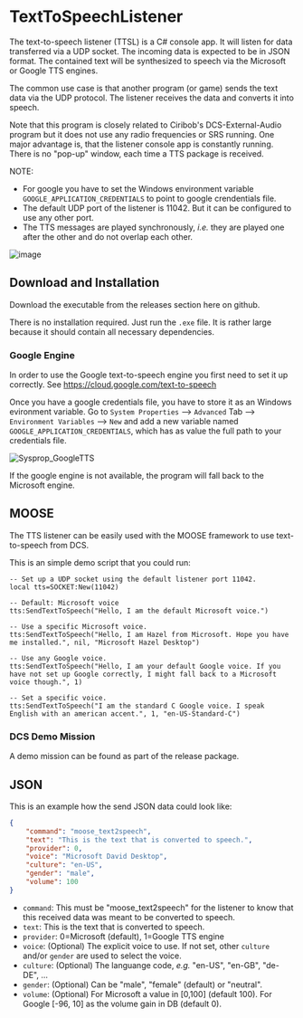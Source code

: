 # TextToSpeechListener

The text-to-speech listener (TTSL) is a C# console app. It will listen for data transferred via a UDP socket.
The incoming data is expected to be in JSON format. The contained text will be synthesized to speech via the Microsoft or Google TTS engines.

The common use case is that another program (or game) sends the text data via the UDP protocol. The listener receives the data and converts it into speech.

Note that this program is closely related to Ciribob's DCS-External-Audio program but it does not use any radio frequencies or SRS running.
One major advantage is, that the listener console app is constantly running. There is no "pop-up" window, each time a TTS package is received.

NOTE:
* For google you have to set the Windows environment variable `GOOGLE_APPLICATION_CREDENTIALS` to point to google crendentials file.
* The default UDP port of the listener is 11042. But it can be configured to use any other port. 
* The TTS messages are played synchronously, *i.e.* they are played one after the other and do not overlap each other.

![image](https://user-images.githubusercontent.com/28947887/234686638-79272a70-aaff-426d-9d01-6252bf779a1b.png)

## Download and Installation
Download the executable from the releases section here on github.

There is no installation required. Just run the `.exe` file. It is rather large because it should contain all necessary dependencies.

### Google Engine
In order to use the Google text-to-speech engine you first need to set it up correctly. See https://cloud.google.com/text-to-speech

Once you have a google credentials file, you have to store it as an Windows evironment variable.
Go to `System Properties` --> `Advanced` Tab --> `Environment Variables` --> `New`
and add a new variable named `GOOGLE_APPLICATION_CREDENTIALS`, which has as value the full path to your credentials file.

![Sysprop_GoogleTTS](https://user-images.githubusercontent.com/28947887/235353363-2628270d-f1cf-47c5-a73b-fca70f5cfd10.png)

If the google engine is not available, the program will fall back to the Microsoft engine.

## MOOSE
The TTS listener can be easily used with the MOOSE framework to use text-to-speech from DCS.

This is an simple demo script that you could run:
```
-- Set up a UDP socket using the default listener port 11042.
local tts=SOCKET:New(11042)

-- Default: Microsoft voice
tts:SendTextToSpeech("Hello, I am the default Microsoft voice.")

-- Use a specific Microsoft voice.
tts:SendTextToSpeech("Hello, I am Hazel from Microsoft. Hope you have me installed.", nil, "Microsoft Hazel Desktop")

-- Use any Google voice.
tts:SendTextToSpeech("Hello, I am your default Google voice. If you have not set up Google correctly, I might fall back to a Microsoft voice though.", 1)

-- Set a specific voice.
tts:SendTextToSpeech("I am the standard C Google voice. I speak English with an american accent.", 1, "en-US-Standard-C")
```

### DCS Demo Mission

A demo mission can be found as part of the release package.

## JSON
This is an example how the send JSON data could look like:
```json
{
    "command": "moose_text2speech",
    "text": "This is the text that is converted to speech.",
    "provider": 0,
    "voice": "Microsoft David Desktop",
    "culture": "en-US",
    "gender": "male",
    "volume": 100
}
```
* `command`: This must be "moose_text2speech" for the listener to know that this received data was meant to be converted to speech.
* `text`: This is the text that is converted to speech.
* `provider`: 0=Microsoft (default), 1=Google TTS engine
* `voice`: (Optional) The explicit voice to use. If not set, other `culture` and/or `gender` are used to select the voice.
* `culture`: (Optional) The languange code, *e.g.* "en-US", "en-GB", "de-DE", ...
* `gender`: (Optional) Can be "male", "female" (default) or "neutral".
* `volume`: (Optional) For Microsoft a value in [0,100] (default 100). For Google [-96, 10] as the volume gain in DB (default 0).

